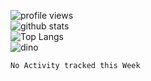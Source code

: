 ![profile views](https://komarev.com/ghpvc/?username=azizramdan)  
![github stats](https://github-readme-stats.vercel.app/api?username=azizramdan&show_icons=true&count_private=true)  
![Top Langs](https://github-readme-stats.vercel.app/api/top-langs/?username=azizramdan&layout=compact&exclude_repo=Futsal-Go,Futsal-Go-Admin,Sistem-Informasi-Sensus-Harian-Rawat-Inap)  
![dino](https://raw.githubusercontent.com/azizramdan/azizramdan/master/dino.gif)  
<!--START_SECTION:waka-->
```text
No Activity tracked this Week
```
<!--END_SECTION:waka-->
